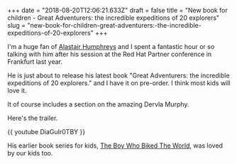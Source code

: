+++
date = "2018-08-20T12:06:21.633Z"
draft = false
title = "New book for children - Great Adventurers: the incredible expeditions of 20 explorers"
slug = "new-book-for-children-great-adventurers:-the-incredible-expeditions-of-20-explorers"
+++

I'm a huge fan of [Alastair Humphreys](https://www.alastairhumphreys.com/great-adventurers/) and I spent a fantastic hour or so talking with him after his session at the Red Hat Partner conference in Frankfurt last year.

  

He is just about to release his latest book "Great Adventurers: the incredible expeditions of 20 explorers." and I have it on pre-order. I think most kids will love it.

  

It of course includes a section on the amazing Dervla Murphy.

  

Here's the trailer.

  

{{ youtube DiaGuIr0TBY }}

  

His earlier book series for kids, [The Boy Who Biked The World](https://www.amazon.co.uk/Boy-Who-Biked-World-Americas/dp/1903070872), was loved by our kids too.